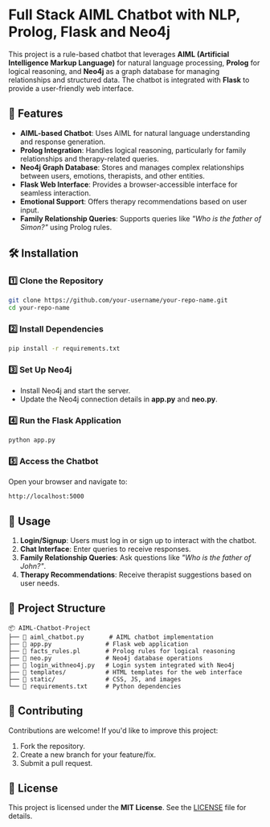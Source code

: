 # Full Stack AIML Chatbot with NLP, Prolog, Flask and Neo4j

This project is a rule-based chatbot that leverages **AIML (Artificial Intelligence Markup Language)** for natural language processing, **Prolog** for logical reasoning, and **Neo4j** as a graph database for managing relationships and structured data. The chatbot is integrated with **Flask** to provide a user-friendly web interface.

## 🚀 Features

- **AIML-based Chatbot**: Uses AIML for natural language understanding and response generation.
- **Prolog Integration**: Handles logical reasoning, particularly for family relationships and therapy-related queries.
- **Neo4j Graph Database**: Stores and manages complex relationships between users, emotions, therapists, and other entities.
- **Flask Web Interface**: Provides a browser-accessible interface for seamless interaction.
- **Emotional Support**: Offers therapy recommendations based on user input.
- **Family Relationship Queries**: Supports queries like *"Who is the father of Simon?"* using Prolog rules.

## 🛠 Installation

### 1️⃣ Clone the Repository
```bash
git clone https://github.com/your-username/your-repo-name.git
cd your-repo-name
```

### 2️⃣ Install Dependencies
```bash
pip install -r requirements.txt
```

### 3️⃣ Set Up Neo4j
- Install Neo4j and start the server.
- Update the Neo4j connection details in **app.py** and **neo.py**.

### 4️⃣ Run the Flask Application
```bash
python app.py
```

### 5️⃣ Access the Chatbot
Open your browser and navigate to:
```
http://localhost:5000
```

## 📌 Usage

1. **Login/Signup**: Users must log in or sign up to interact with the chatbot.
2. **Chat Interface**: Enter queries to receive responses.
3. **Family Relationship Queries**: Ask questions like *"Who is the father of John?"*.
4. **Therapy Recommendations**: Receive therapist suggestions based on user needs.

## 📂 Project Structure
```
📦 AIML-Chatbot-Project
├── 📜 aiml_chatbot.py       # AIML chatbot implementation
├── 📜 app.py               # Flask web application
├── 📜 facts_rules.pl       # Prolog rules for logical reasoning
├── 📜 neo.py               # Neo4j database operations
├── 📜 login_withneo4j.py   # Login system integrated with Neo4j
├── 📂 templates/           # HTML templates for the web interface
├── 📂 static/              # CSS, JS, and images
└── 📜 requirements.txt     # Python dependencies
```

## 🤝 Contributing

Contributions are welcome! If you'd like to improve this project:
1. Fork the repository.
2. Create a new branch for your feature/fix.
3. Submit a pull request.

## 📜 License

This project is licensed under the **MIT License**. See the [LICENSE](LICENSE) file for details.

